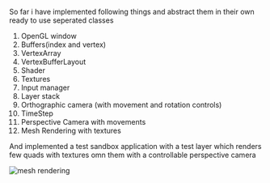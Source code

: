 So far i have implemented following things and abstract them in their own ready to use seperated classes
1. OpenGL window
2. Buffers(index and vertex)
3. VertexArray
4. VertexBufferLayout
5. Shader
6. Textures
7. Input manager
8. Layer stack
9. Orthographic camera (with movement and rotation controls)
10. TimeStep
11. Perspective Camera with movements
12. Mesh Rendering with textures

 And implemented a test sandbox application with a test layer which renders few quads with textures omn them with a controllable perspective camera
 
![mesh rendering](https://user-images.githubusercontent.com/56722344/177051445-296c47af-a1fa-4ab9-968e-e78e7cf07502.PNG)
